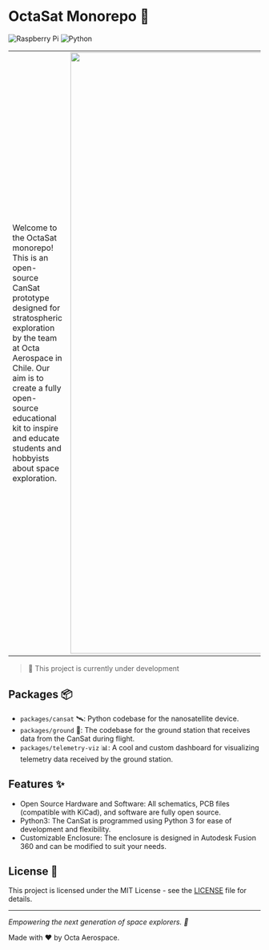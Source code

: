 # OctaSat Monorepo 🚀

![Raspberry Pi](https://img.shields.io/badge/-Raspberry_Pi-C51A4A?style=for-the-badge&logo=Raspberry-Pi)
![Python](https://img.shields.io/badge/python-3670A0?style=for-the-badge&logo=python&logoColor=ffdd54)

<table>
  <tr>
    <td>Welcome to the OctaSat monorepo! This is an open-source CanSat prototype designed for stratospheric exploration by the team at Octa Aerospace in Chile. Our aim is to create a fully open-source educational kit to inspire and educate students and hobbyists about space exploration.
    </td>
    <td>
      <img src="https://github.com/user-attachments/assets/69b7834d-f467-487a-bf44-4b9683f170c6" width="1200"/>
    </td>
  </tr>
</table>

> 🚧 This project is currently under development 


## Packages 📦

- `packages/cansat` 🛰️: Python codebase for the nanosatellite device.
- `packages/ground` 📡: The codebase for the ground station that receives data from the CanSat during flight.
- `packages/telemetry-viz` 📊: A cool and custom dashboard for visualizing telemetry data received by the ground station.

## Features ✨

- Open Source Hardware and Software: All schematics, PCB files (compatible with KiCad), and software are fully open source.
- Python3: The CanSat is programmed using Python 3 for ease of development and flexibility.
- Customizable Enclosure: The enclosure is designed in Autodesk Fusion 360 and can be modified to suit your needs.

## License 📜

This project is licensed under the MIT License - see the [LICENSE](LICENSE) file for details.

---

_Empowering the next generation of space explorers. 🌌_

Made with ❤️ by Octa Aerospace.
